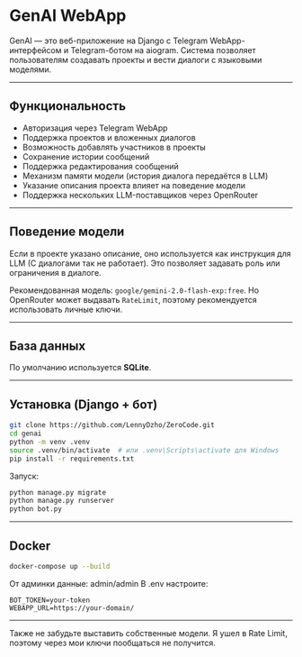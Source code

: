 # GenAI WebApp

GenAI — это веб-приложение на Django с Telegram WebApp-интерфейсом и Telegram-ботом на aiogram. Система позволяет пользователям создавать проекты и вести диалоги с языковыми моделями.

---

## Функциональность

* Авторизация через Telegram WebApp
* Поддержка проектов и вложенных диалогов
* Возможность добавлять участников в проекты
* Сохранение истории сообщений
* Поддержка редактирования сообщений
* Механизм памяти модели (история диалога передаётся в LLM)
* Указание описания проекта влияет на поведение модели
* Поддержка нескольких LLM-поставщиков через OpenRouter


---

## Поведение модели

Если в проекте указано описание, оно используется как инструкция для LLM (C диалогами так не работает). Это позволяет задавать роль или ограничения в диалоге.

Рекомендованная модель: `google/gemini-2.0-flash-exp:free`. Но OpenRouter может выдавать `RateLimit`, поэтому рекомендуется использовать личные ключи.

---

## База данных

По умолчанию используется **SQLite**. 

---

## Установка (Django + бот)

```bash
git clone https://github.com/LennyDzho/ZeroCode.git
cd genai
python -m venv .venv
source .venv/bin/activate  # или .venv\Scripts\activate для Windows
pip install -r requirements.txt
```

Запуск:

```bash
python manage.py migrate
python manage.py runserver
python bot.py
```

---

## Docker

```bash
docker-compose up --build
```
От админки данные: admin/admin
В .env настроите:

```
BOT_TOKEN=your-token
WEBAPP_URL=https://your-domain/
```

---
Также не забудьте выставить собственные модели. Я ушел в Rate Limit, поэтому через мои ключи пообщаться не получится.



